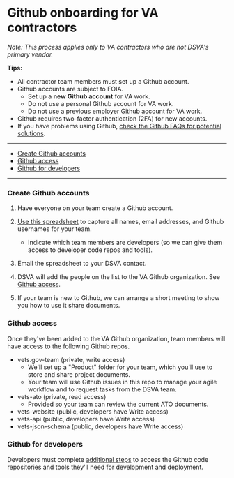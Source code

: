 # Github onboarding for VA contractors

*Note: This process applies only to VA contractors who are not DSVA's primary vendor.*

**Tips:**
* All contractor team members must set up a Github account.
* Github accounts are subject to FOIA.
  * Set up a **new Github account** for VA work.
  * Do not use a personal Github account for VA work.
  * Do not use a previous employer Github account for VA work.
* Github requires two-factor authentication (2FA) for new accounts.
* If you have problems using Github, [check the Github FAQs for potential solutions](faqs#github).

<hr>

* [Create Github accounts](#create-github-accounts)
* [Github access](#github-access)
* [Github for developers](#github-for-developers)

<hr>

### Create Github accounts

1. Have everyone on your team create a Github account.

2. [Use this spreadsheet](other-va-team-tracker.xlsx) to capture all names, email addresses, and Github usernames for your team.
    * Indicate which team members are developers (so we can give them access to developer code repos and tools).

3. Email the spreadsheet to your DSVA contact.

4. DSVA will add the people on the list to the VA Github organization. See [Github access](#github-access).

5. If your team is new to Github, we can arrange a short meeting to show you how to use it share documents.


### Github access

Once they've been added to the VA Github organization, team members will have access to the following Github repos.

* vets.gov-team (private, write access)
    * We'll set up a "Product" folder for your team, which you'll use to store and share project documents.
    * Your team will use Github issues in this repo to manage your agile workflow and to request tasks from the DSVA team.
* vets-ato (private, read access)
    * Provided so your team can review the current ATO documents.
* vets-website (public, developers have Write access)
* vets-api (public, developers have Write access)
* vets-json-schema (public, developers have Write access)


### Github for developers

Developers must complete <a  href="https://department-of-veterans-affairs.github.io/va-digital-services-platform-docs/docs/vets-developer-docs/getting-started.html#getting-started" target="_blank">additional steps</a> to access the Github code repositories and tools they'll need for development and deployment.
